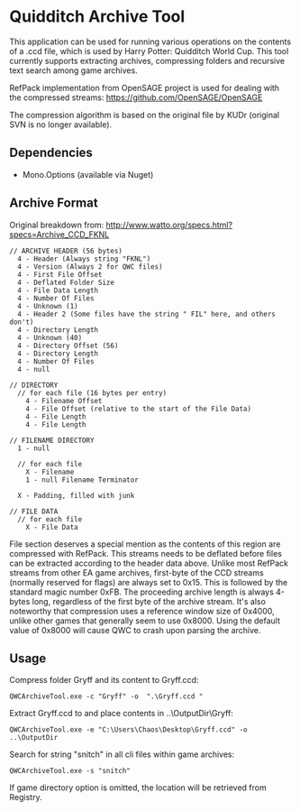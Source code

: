 # Quidditch Archive Tool

This application can be used for running various operations on the contents of a .ccd file, which is used by Harry Potter: Quidditch World Cup. This tool currently supports extracting archives, compressing folders and recursive text search among game archives.

RefPack implementation from OpenSAGE project is used for dealing with the compressed streams: https://github.com/OpenSAGE/OpenSAGE

The compression algorithm is based on the original file by KUDr (original SVN is no longer available).


## Dependencies

- Mono.Options (available via Nuget)

## Archive Format

Original breakdown from: http://www.watto.org/specs.html?specs=Archive_CCD_FKNL
```
// ARCHIVE HEADER (56 bytes)
  4 - Header (Always string "FKNL")
  4 - Version (Always 2 for QWC files)
  4 - First File Offset
  4 - Deflated Folder Size 
  4 - File Data Length
  4 - Number Of Files
  4 - Unknown (1)
  4 - Header 2 (Some files have the string " FIL" here, and others don't)
  4 - Directory Length
  4 - Unknown (40)
  4 - Directory Offset (56)
  4 - Directory Length
  4 - Number Of Files
  4 - null

// DIRECTORY
  // for each file (16 bytes per entry)
    4 - Filename Offset
    4 - File Offset (relative to the start of the File Data)
    4 - File Length
    4 - File Length

// FILENAME DIRECTORY
  1 - null

  // for each file
    X - Filename
    1 - null Filename Terminator

  X - Padding, filled with junk

// FILE DATA
  // for each file
    X - File Data
```
File section deserves a special mention as the contents of this region are compressed with RefPack. This streams needs to be deflated  before files can be extracted according to the header data above. Unlike most RefPack streams from other EA game archives, first-byte of the CCD streams (normally reserved for flags) are always set to 0x15. This is followed by the standard magic number 0xFB. The proceeding archive length is always 4-bytes long, regardless of the first byte of the archive stream. 
It's also noteworthy that compression uses a reference window size of 0x4000, unlike other games that generally seem to use 0x8000. Using the default value of 0x8000 will cause QWC to crash upon parsing the archive.

## Usage
Compress folder Gryff and its content to Gryff.ccd:

`QWCArchiveTool.exe -c "Gryff" -o  ".\Gryff.ccd "`

Extract Gryff.ccd to and place contents in ..\OutputDir\Gryff\:

`QWCArchiveTool.exe -e "C:\Users\Chaos\Desktop\Gryff.ccd" -o  ..\OutputDir`

Search for string "snitch" in all cli files within game archives:

`QWCArchiveTool.exe -s "snitch"`

If game directory option is omitted, the location will be retrieved from Registry.
